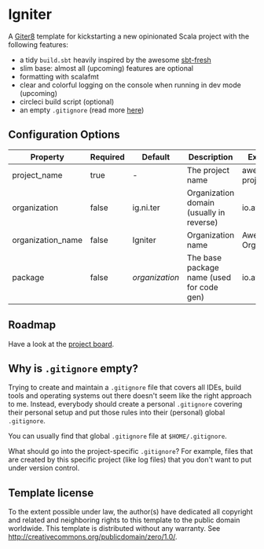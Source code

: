 # Igniter

A [Giter8](http://www.foundweekends.org/giter8/) template for kickstarting a new opinionated Scala project with the following features:

* a tidy `build.sbt` heavily inspired by the awesome [sbt-fresh](https://github.com/sbt/sbt-fresh)
* slim base: almost all (upcoming) features are optional
* formatting with scalafmt
* clear and colorful logging on the console when running in dev mode (upcoming)
* circleci build script (optional)
* an empty `.gitignore` (read more [here](#why-is-gitignore-empty))

## Configuration Options

| Property          | Required | Default             | Description                               | Example         |
| ----------------- | -------- | ------------------- | ----------------------------------------- | --------------- |
| project_name      | true     | -                   | The project name                          | awesome-project |
| organization      | false    | ig.ni.ter           | Organization domain (usually in reverse)  | io.awesome      |
| organization_name | false    | Igniter             | Organization name                         | Awesome Org     |
| package           | false    | $organization$      | The base package name (used for code gen) | io.awesome      |

## Roadmap

Have a look at the [project board](https://github.com/ontherocks-io/igniter/projects/2).

## Why is `.gitignore` empty?

Trying to create and maintain a `.gitignore` file that covers all IDEs, build tools and operating systems out there doesn't seem like the right approach to me. Instead, everybody should create a personal `.gitignore` covering their personal setup and put those rules into their (personal) global `.gitignore`.

You can usually find that global `.gitignore` file at `$HOME/.gitignore`.

What should go into the project-specific `.gitignore`? For example, files that are created by this specific project (like log files) that you don't want to put under version control.

## Template license

To the extent possible under law, the author(s) have dedicated all copyright and related
and neighboring rights to this template to the public domain worldwide.
This template is distributed without any warranty. See <http://creativecommons.org/publicdomain/zero/1.0/>.
